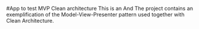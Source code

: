 #App to test MVP Clean architecture 
This is an And The project contains an exemplification of the Model-View-Presenter 
pattern used together with Clean Architecture. 

[CleanArchitecture]: <https://github.com/android10/Android-CleanArchitecture/>

